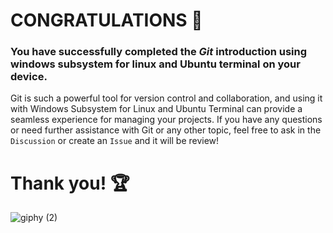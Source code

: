 # CONGRATULATIONS 🎊

### You have successfully completed the *Git* introduction using windows subsystem for linux and Ubuntu terminal on your device.

Git is such a powerful tool for version control and collaboration, and using it with Windows Subsystem for Linux and Ubuntu Terminal can provide a seamless experience for managing your projects. If you have any questions or need further assistance with Git or any other topic, feel free to ask in the `Discussion` or create an `Issue` and it will be review!

# Thank you! 🏆 

![giphy (2)](https://github.com/fadarboye/Intro-To-Git/assets/130584349/fef42a94-a7eb-4bde-be74-858d28be2729)



